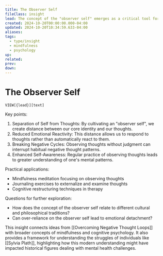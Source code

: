 ```yaml
---
title: The Observer Self
fileClass: insight
lead: The concept of the "observer self" emerges as a critical tool for achieving mental freedom and reducing suffering. This insight synthesizes ideas from [[Don't Believe Everything You Think]] by [[Joseph Nguyen]] and personal reflections on mindfulness practices.
created: 2024-10-20T00:00:00.000-04:00
updated: 2024-10-20T10:34:59.633-04:00
aliases: 
tags: 
  - type/insight
  - mindfulness
  - psychology 
up: 
related: 
prev: 
down: 
---
```


# The Observer Self

`VIEW[{lead}][text]`


Key points:
1. Separation of Self from Thoughts: By cultivating an "observer self", we create distance between our core identity and our thoughts.
2. Reduced Emotional Reactivity: This distance allows us to respond to thoughts rather than automatically react to them.
3. Breaking Negative Cycles: Observing thoughts without judgment can interrupt habitual negative thought patterns.
4. Enhanced Self-Awareness: Regular practice of observing thoughts leads to greater understanding of one's mental patterns.

Practical applications:
- Mindfulness meditation focusing on observing thoughts
- Journaling exercises to externalize and examine thoughts
- Cognitive restructuring techniques in therapy

Questions for further exploration:
- How does the concept of the observer self relate to different cultural and philosophical traditions?
- Can over-reliance on the observer self lead to emotional detachment?

This insight connects ideas from [[Overcoming Negative Thought Loops]] with broader concepts of mindfulness and cognitive psychology. It also provides a framework for understanding the struggles of individuals like [[Sylvia Plath]], highlighting how this modern understanding might have impacted historical figures dealing with mental health challenges.
